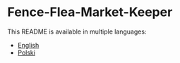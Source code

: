 # Fence-Flea-Market-Keeper

This README is available in multiple languages:
- [English](README-en.md)
- [Polski](README-pl.md)
